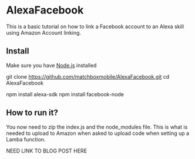 # AlexaFacebook

This is a basic tutorial on how to link a Facebook account to an Alexa skill using Amazon Account linking.

## Install
Make sure you have [Node.js](https://nodejs.org/en/) installed

git clone https://github.com/matchboxmobile/AlexaFacebook.git 
cd AlexaFacebook

npm install alexa-sdk
npm install facebook-node

## How to run it?
You now need to zip the index.js and the node_modules file. This is what is needed to upload to Amazon when asked to upload code when setting up a Lamba function.

NEED LINK TO BLOG POST HERE
